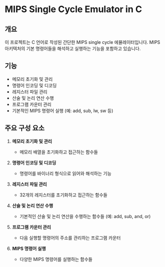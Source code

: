 # MIPS Single Cycle Emulator in C

## 개요
이 프로젝트는 C 언어로 작성된 간단한 MIPS single cycle 에뮬레이터입니다. MIPS 아키텍처의 기본 명령어들을 해석하고 실행하는 기능을 포함하고 있습니다.

## 기능
- 메모리 초기화 및 관리
- 명령어 인코딩 및 디코딩
- 레지스터 파일 관리
- 산술 및 논리 연산 수행
- 프로그램 카운터 관리
- 기본적인 MIPS 명령어 실행 (예: add, sub, lw, sw 등)

## 주요 구성 요소
1. **메모리 초기화 및 관리**
   - 메모리 배열을 초기화하고 접근하는 함수들

2. **명령어 인코딩 및 디코딩**
   - 명령어를 바이너리 형식으로 읽어와 해석하는 기능

3. **레지스터 파일 관리**
   - 32개의 레지스터를 초기화하고 접근하는 함수들

4. **산술 및 논리 연산 수행**
   - 기본적인 산술 및 논리 연산을 수행하는 함수들 (예: add, sub, and, or)

5. **프로그램 카운터 관리**
   - 다음 실행할 명령어의 주소를 관리하는 프로그램 카운터

6. **MIPS 명령어 실행**
   - 다양한 MIPS 명령어를 실행하는 함수들
